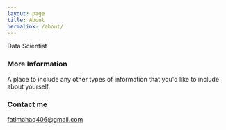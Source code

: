 ```yaml
---
layout: page
title: About
permalink: /about/
---
```


Data Scientist

### More Information

A place to include any other types of information that you'd like to include about yourself.

### Contact me

[fatimahaq406@gmail.com](mailto:email@domain.com)